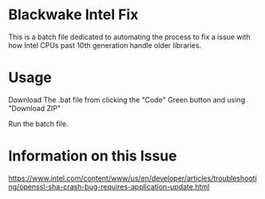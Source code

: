 # Blackwake Intel Fix

This is a batch file dedicated to automating the process to fix a issue with how Intel CPUs past 10th generation handle older libraries.

# Usage
Download The .bat file from clicking the "Code" Green button and using "Download ZIP"

Run the batch file.

# Information on this Issue
https://www.intel.com/content/www/us/en/developer/articles/troubleshooting/openssl-sha-crash-bug-requires-application-update.html
